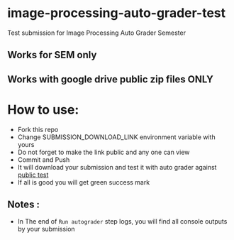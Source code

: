 # image-processing-auto-grader-test
Test submission for Image Processing Auto Grader Semester

## Works for SEM only
## Works with google drive public zip files ONLY

# How to use:
- Fork this repo
- Change SUBMISSION_DOWNLOAD_LINK environment variable with yours
- Do not forget to make the link public and any one can view
- Commit and Push
- It will download your submission and test it with auto grader against [public test](https://drive.google.com/file/d/19Q0H_ptIdAvEbFzgfRRJV312lVoBjfRL)
- If all is good you will get green success mark

## Notes :
- In The end of `Run autograder` step logs, you will find all console outputs by your submission
